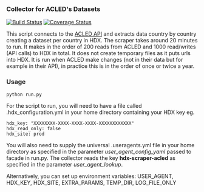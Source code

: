 ### Collector for ACLED's Datasets
[![Build Status](https://travis-ci.org/OCHA-DAP/hdx-scraper-acled.svg?branch=master&ts=1)](https://travis-ci.org/OCHA-DAP/hdx-scraper-acled) [![Coverage Status](https://coveralls.io/repos/github/OCHA-DAP/hdx-scraper-acled/badge.svg?branch=master&ts=1)](https://coveralls.io/github/OCHA-DAP/hdx-scraper-acled?branch=master)

This script connects to the [ACLED API](https://www.acleddata.com/download/2833/) and extracts data country by country creating a dataset per country in HDX. The scraper takes around 20 minutes to run. It makes in the order of 200 reads from ACLED and 1000 read/writes (API calls) to HDX in total. It does not create temporary files as it puts urls into HDX. It is run when ACLED make changes (not in their data but for example in their API), in practice this is in the order of once or twice a year. 


### Usage

    python run.py

For the script to run, you will need to have a file called .hdx_configuration.yml in your home directory containing your HDX key eg.

    hdx_key: "XXXXXXXX-XXXX-XXXX-XXXX-XXXXXXXXXXXX"
    hdx_read_only: false
    hdx_site: prod
    
 You will also need to supply the universal .useragents.yml file in your home directory as specified in the parameter *user_agent_config_yaml* passed to facade in run.py. The collector reads the key **hdx-scraper-acled** as specified in the parameter *user_agent_lookup*.
 
 Alternatively, you can set up environment variables: USER_AGENT, HDX_KEY, HDX_SITE, EXTRA_PARAMS, TEMP_DIR, LOG_FILE_ONLY